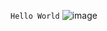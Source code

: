 ``Hello World``
![image](https://user-images.githubusercontent.com/82610223/114927357-999e5580-9dee-11eb-862f-34948b60a328.png)
